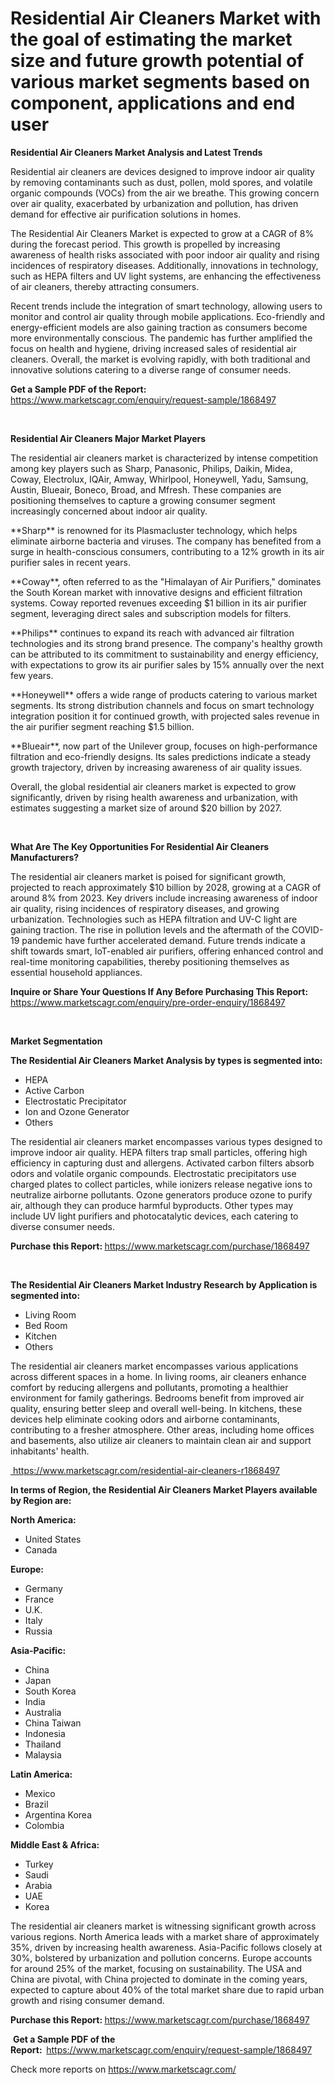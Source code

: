 <p><h1>Residential Air Cleaners Market with the goal of estimating the market size and future growth potential of various market segments based on component, applications and end user</h1></p><p><strong>Residential Air Cleaners Market Analysis and Latest Trends</strong></p>
<p><p>Residential air cleaners are devices designed to improve indoor air quality by removing contaminants such as dust, pollen, mold spores, and volatile organic compounds (VOCs) from the air we breathe. This growing concern over air quality, exacerbated by urbanization and pollution, has driven demand for effective air purification solutions in homes.</p><p>The Residential Air Cleaners Market is expected to grow at a CAGR of 8% during the forecast period. This growth is propelled by increasing awareness of health risks associated with poor indoor air quality and rising incidences of respiratory diseases. Additionally, innovations in technology, such as HEPA filters and UV light systems, are enhancing the effectiveness of air cleaners, thereby attracting consumers.</p><p>Recent trends include the integration of smart technology, allowing users to monitor and control air quality through mobile applications. Eco-friendly and energy-efficient models are also gaining traction as consumers become more environmentally conscious. The pandemic has further amplified the focus on health and hygiene, driving increased sales of residential air cleaners. Overall, the market is evolving rapidly, with both traditional and innovative solutions catering to a diverse range of consumer needs.</p></p>
<p><strong>Get a Sample PDF of the Report:&nbsp;</strong> <a href="https://www.marketscagr.com/enquiry/request-sample/1868497?utm_campaign=2041&utm_medium=2&utm_source=Github&utm_content=ia&utm_term=05022025&utm_id=residential-air-cleaners">https://www.marketscagr.com/enquiry/request-sample/1868497</a></p>
<p>&nbsp;</p>
<p><strong>Residential Air Cleaners Major Market Players</strong></p>
<p><p>The residential air cleaners market is characterized by intense competition among key players such as Sharp, Panasonic, Philips, Daikin, Midea, Coway, Electrolux, IQAir, Amway, Whirlpool, Honeywell, Yadu, Samsung, Austin, Blueair, Boneco, Broad, and Mfresh. These companies are positioning themselves to capture a growing consumer segment increasingly concerned about indoor air quality.</p><p>**Sharp** is renowned for its Plasmacluster technology, which helps eliminate airborne bacteria and viruses. The company has benefited from a surge in health-conscious consumers, contributing to a 12% growth in its air purifier sales in recent years.</p><p>**Coway**, often referred to as the "Himalayan of Air Purifiers," dominates the South Korean market with innovative designs and efficient filtration systems. Coway reported revenues exceeding $1 billion in its air purifier segment, leveraging direct sales and subscription models for filters.</p><p>**Philips** continues to expand its reach with advanced air filtration technologies and its strong brand presence. The company's healthy growth can be attributed to its commitment to sustainability and energy efficiency, with expectations to grow its air purifier sales by 15% annually over the next few years.</p><p>**Honeywell** offers a wide range of products catering to various market segments. Its strong distribution channels and focus on smart technology integration position it for continued growth, with projected sales revenue in the air purifier segment reaching $1.5 billion.</p><p>**Blueair**, now part of the Unilever group, focuses on high-performance filtration and eco-friendly designs. Its sales predictions indicate a steady growth trajectory, driven by increasing awareness of air quality issues.</p><p>Overall, the global residential air cleaners market is expected to grow significantly, driven by rising health awareness and urbanization, with estimates suggesting a market size of around $20 billion by 2027.</p></p>
<p>&nbsp;</p>
<p><strong>What Are The Key Opportunities For Residential Air Cleaners Manufacturers?</strong></p>
<p><p>The residential air cleaners market is poised for significant growth, projected to reach approximately $10 billion by 2028, growing at a CAGR of around 8% from 2023. Key drivers include increasing awareness of indoor air quality, rising incidences of respiratory diseases, and growing urbanization. Technologies such as HEPA filtration and UV-C light are gaining traction. The rise in pollution levels and the aftermath of the COVID-19 pandemic have further accelerated demand. Future trends indicate a shift towards smart, IoT-enabled air purifiers, offering enhanced control and real-time monitoring capabilities, thereby positioning themselves as essential household appliances.</p></p>
<p><strong>Inquire or Share Your Questions If Any Before Purchasing This Report:</strong> <a href="https://www.marketscagr.com/enquiry/pre-order-enquiry/1868497?utm_campaign=2041&utm_medium=2&utm_source=Github&utm_content=ia&utm_term=05022025&utm_id=residential-air-cleaners">https://www.marketscagr.com/enquiry/pre-order-enquiry/1868497</a></p>
<p>&nbsp;</p>
<p><strong>Market Segmentation</strong></p>
<p><strong>The Residential Air Cleaners Market Analysis by types is segmented into:</strong></p>
<p><ul><li>HEPA</li><li>Active Carbon</li><li>Electrostatic Precipitator</li><li>Ion and Ozone Generator</li><li>Others</li></ul></p>
<p><p>The residential air cleaners market encompasses various types designed to improve indoor air quality. HEPA filters trap small particles, offering high efficiency in capturing dust and allergens. Activated carbon filters absorb odors and volatile organic compounds. Electrostatic precipitators use charged plates to collect particles, while ionizers release negative ions to neutralize airborne pollutants. Ozone generators produce ozone to purify air, although they can produce harmful byproducts. Other types may include UV light purifiers and photocatalytic devices, each catering to diverse consumer needs.</p></p>
<p><strong>Purchase this Report:&nbsp;</strong><a href="https://www.marketscagr.com/purchase/1868497?utm_campaign=2041&utm_medium=2&utm_source=Github&utm_content=ia&utm_term=05022025&utm_id=residential-air-cleaners">https://www.marketscagr.com/purchase/1868497</a></p>
<p>&nbsp;</p>
<p><strong>The Residential Air Cleaners Market Industry Research by Application is segmented into:</strong></p>
<p><ul><li>Living Room</li><li>Bed Room</li><li>Kitchen</li><li>Others</li></ul></p>
<p><p>The residential air cleaners market encompasses various applications across different spaces in a home. In living rooms, air cleaners enhance comfort by reducing allergens and pollutants, promoting a healthier environment for family gatherings. Bedrooms benefit from improved air quality, ensuring better sleep and overall well-being. In kitchens, these devices help eliminate cooking odors and airborne contaminants, contributing to a fresher atmosphere. Other areas, including home offices and basements, also utilize air cleaners to maintain clean air and support inhabitants' health.</p></p>
<p><a href="https://www.marketscagr.com/residential-air-cleaners-r1868497?utm_campaign=2041&utm_medium=2&utm_source=Github&utm_content=ia&utm_term=05022025&utm_id=residential-air-cleaners">&nbsp;https://www.marketscagr.com/residential-air-cleaners-r1868497</a></p>
<p><strong>In terms of Region, the Residential Air Cleaners Market Players available by Region are:</strong></p>
<p>
    <p> <strong> North America: </strong>
        <ul>
            <li>United States</li>
            <li>Canada</li>
        </ul>
        </p> 
    <p> <strong> Europe: </strong>
        <ul>
            <li>Germany</li>
            <li>France</li>
            <li>U.K.</li>
            <li>Italy</li>
            <li>Russia</li>
        </ul>
        </p> 
    <p> <strong> Asia-Pacific: </strong>
        <ul>
            <li>China</li>
            <li>Japan</li>
            <li>South Korea</li>
            <li>India</li>
            <li>Australia</li>
            <li>China Taiwan</li>
            <li>Indonesia</li>
            <li>Thailand</li>
            <li>Malaysia</li>
        </ul>
        </p> 
    <p> <strong> Latin America: </strong>
        <ul>
            <li>Mexico</li>
            <li>Brazil</li>
            <li>Argentina Korea</li>
            <li>Colombia</li>
        </ul>
        </p> 
    <p> <strong> Middle East & Africa: </strong>
        <ul>
            <li>Turkey</li>
            <li>Saudi</li>
            <li>Arabia</li>
            <li>UAE</li>
            <li>Korea</li>
        </ul>
    </p>
    </p>
<p><p>The residential air cleaners market is witnessing significant growth across various regions. North America leads with a market share of approximately 35%, driven by increasing health awareness. Asia-Pacific follows closely at 30%, bolstered by urbanization and pollution concerns. Europe accounts for around 25% of the market, focusing on sustainability. The USA and China are pivotal, with China projected to dominate in the coming years, expected to capture about 40% of the total market share due to rapid urban growth and rising consumer demand.</p></p>
<p><strong>Purchase this Report: </strong><a href="https://www.marketscagr.com/purchase/1868497?utm_campaign=2041&utm_medium=2&utm_source=Github&utm_content=ia&utm_term=05022025&utm_id=residential-air-cleaners">https://www.marketscagr.com/purchase/1868497</a></p>
<p>&nbsp;<strong>Get a Sample PDF of the Report:&nbsp;&nbsp;</strong><a href="https://www.marketscagr.com/enquiry/request-sample/1868497?utm_campaign=2041&utm_medium=2&utm_source=Github&utm_content=ia&utm_term=05022025&utm_id=residential-air-cleaners">https://www.marketscagr.com/enquiry/request-sample/1868497</a></p>
<p><strong></strong></p>
<p>Check more reports on <a href="https://www.marketscagr.com/?utm_campaign=2041&utm_medium=2&utm_source=Github&utm_content=ia&utm_term=05022025&utm_id=residential-air-cleaners">https://www.marketscagr.com/</a></p>